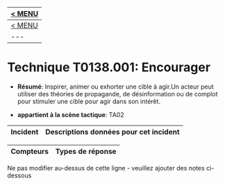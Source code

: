 |[< MENU](../README.md)|
|---|
|[< MENU](../../README.md)|
|---|
# Technique T0138.001: Encourager

* **Résumé**: Inspirer, animer ou exhorter une cible à agir.Un acteur peut utiliser des théories de propagande, de désinformation ou de complot pour stimuler une cible pour agir dans son intérêt.

* **appartient à la scène tactique**: TA02


|Incident |Descriptions données pour cet incident |
|-------- |-------------------- |



|Compteurs |Types de réponse |
|-------- |-------------- |


Ne pas modifier au-dessus de cette ligne - veuillez ajouter des notes ci-dessous
